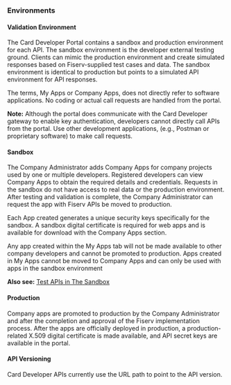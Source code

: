 ### Environments

#### Validation Environment
The Card Developer Portal contains a sandbox and production environment for each API. The sandbox environment is the developer external testing ground. Clients can mimic the production environment and create simulated responses based on Fiserv-supplied test cases and data. The sandbox environment is identical to production but points to a simulated API environment for API responses.

The terms, My Apps or Company Apps, does not directly refer to software applications. No coding or actual call requests are handled from the portal.

**Note:** Although the portal does communicate with the Card Developer gateway to enable key authentication, developers cannot directly call APIs from the portal. Use other development applications, (e.g., Postman or proprietary software) to make call requests.

 

#### Sandbox
The Company Administrator adds Company Apps for company projects used by one or multiple developers. Registered developers can view Company Apps to obtain the required details and credentials. Requests in the sandbox do not have access to real data or the production environment. After testing and validation is complete, the Company Administrator can request the app with Fiserv APIs be moved to production.

Each App created generates a unique security keys specifically for the sandbox. A sandbox digital certificate is required for web apps and is available for download with the Company Apps section.

Any app created within the My Apps tab will not be made available to other company developers and cannot be promoted to production. Apps created in My Apps cannot be moved to Company Apps and can only be used with apps in the sandbox environment

**Also see:** [Test APIs in The Sandbox](?path=/docs/gettingstarted/validate-apis-sandbox)

 
#### Production
Company apps are promoted to production by the Company Administrator and after the completion and approval of the Fiserv implementation process. After the apps are officially deployed in production, a production-related X.509 digital certificate is made available, and API secret keys are available in the portal.

 

#### API Versioning
Card Developer APIs currently use the URL path to point to the API version.
